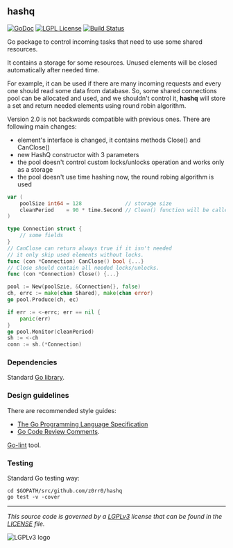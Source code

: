 ## hashq

[![GoDoc](https://godoc.org/github.com/z0rr0/hashq?status.svg)](https://godoc.org/github.com/z0rr0/hashq) [![LGPL License](http://img.shields.io/badge/license-LGPLv3-blue.svg)](https://www.gnu.org/licenses/lgpl-3.0.txt) [![Build Status](https://travis-ci.org/z0rr0/hashq.svg?branch=master)](https://travis-ci.org/z0rr0/hashq)

Go package to control incoming tasks that need to use some shared resources.

It contains a storage for some resources. Unused elements will be closed automatically after needed time.

For example, it can be used if there are many incoming requests and every one should read some data from database. So, some shared connections pool can be allocated and used, and we shouldn't control it, **hashq** will store a set and return needed elements using round robin algorithm.

Version 2.0 is not backwards compatible with previous ones. There are following main changes:

* element's interface is changed, it contains methods Close() and CanClose()
* new HashQ constructor with 3 parameters
* the pool doesn't control custom locks/unlocks operation and works only as a storage
* the pool doesn't use time hashing now, the round robing algorithm is used

```go
var (
    poolSize int64 = 128              // storage size
    cleanPeriod    = 90 * time.Second // Clean() function will be called after this period
)

type Connection struct {
	// some fields
}
// CanClose can return always true if it isn't needed
// it only skip used elements without locks.
func (con *Connection) CanClose() bool {...}
// Close should contain all needed locks/unlocks.
func (con *Connection) Close() {...}

pool := New(poolSzie, &Connection{}, false)
ch, errc := make(chan Shared), make(chan error)
go pool.Produce(ch, ec)

if err := <-errc; err == nil {
    panic(err)
}
go pool.Monitor(cleanPeriod)
sh := <-ch
conn := sh.(*Connection)
```

### Dependencies

Standard [Go library](http://golang.org/pkg/).

### Design guidelines

There are recommended style guides:

* [The Go Programming Language Specification](https://golang.org/ref/spec)
* [Go Code Review Comments](https://github.com/golang/go/wiki/CodeReviewComments).

[Go-lint](http://go-lint.appspot.com/github.com/z0rr0/hashq) tool.

### Testing

Standard Go testing way:

```shell
cd $GOPATH/src/github.com/z0rr0/hashq
go test -v -cover
```

---

*This source code is governed by a [LGPLv3](https://www.gnu.org/licenses/lgpl-3.0.txt) license that can be found in the [LICENSE](https://github.com/z0rr0/hashq/blob/master/LICENSE) file.*

<img src="https://www.gnu.org/graphics/lgplv3-147x51.png" title="LGPLv3 logo">